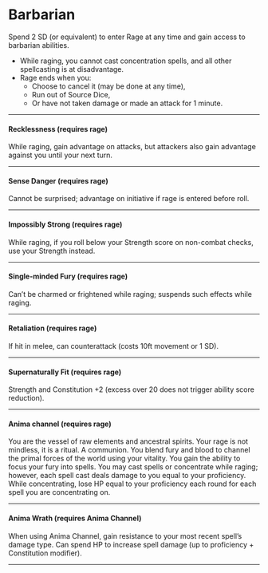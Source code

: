 # Barbarian

Spend 2 SD (or equivalent) to enter Rage at any time and gain access to barbarian abilities.

- While raging, you cannot cast concentration spells, and all other spellcasting is at disadvantage.
- Rage ends when you:
    - Choose to cancel it (may be done at any time),
    - Run out of Source Dice,
    - Or have not taken damage or made an attack for 1 minute.

---

#### Recklessness (requires rage)
While raging, gain advantage on attacks, but attackers also gain advantage against you until your next turn.

---

#### Sense Danger (requires rage)
Cannot be surprised; advantage on initiative if rage is entered before roll.

---

#### Impossibly Strong (requires rage)
While raging, if you roll below your Strength score on non-combat checks, use your Strength instead.

---

#### Single-minded Fury (requires rage)
Can’t be charmed or frightened while raging; suspends such effects while raging.

---

#### Retaliation (requires rage)
If hit in melee, can counterattack (costs 10ft movement or 1 SD).

---

#### Supernaturally Fit (requires rage)
Strength and Constitution +2 (excess over 20 does not trigger ability score reduction).

---

#### Anima channel (requires rage)
You are the vessel of raw elements and ancestral spirits. Your rage is not mindless, it is a ritual. A communion. You blend fury and blood to channel the primal forces of the world using your vitality. You gain the ability to focus your fury into spells. You may cast spells or concentrate while raging; however, each spell cast deals damage to you equal to your proficiency. While concentrating, lose HP equal to your proficiency each round for each spell you are concentrating on.

---

#### Anima Wrath (requires Anima Channel)
When using Anima Channel, gain resistance to your most recent spell’s damage type. Can spend HP to increase spell damage (up to proficiency + Constitution modifier).

---